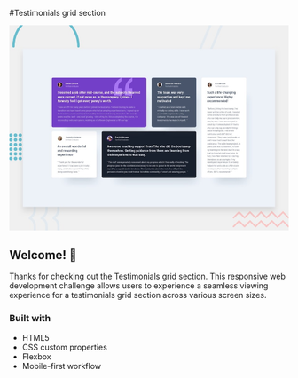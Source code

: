 #Testimonials grid section

![Design preview for the Testimonials grid section coding challenge](./design/desktop-preview.jpg)

## Welcome! 👋

Thanks for checking out the Testimonials grid section. This responsive web development challenge allows users to experience a seamless viewing experience for a testimonials grid section across various screen sizes.

### Built with

- HTML5
- CSS custom properties
- Flexbox
- Mobile-first workflow
